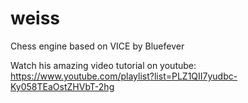 # weiss
Chess engine based on VICE by Bluefever

Watch his amazing video tutorial on youtube: 
https://www.youtube.com/playlist?list=PLZ1QII7yudbc-Ky058TEaOstZHVbT-2hg